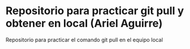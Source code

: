 # Repositorio para practicar git pull y obtener en local (Ariel Aguirre)
Repositorio para practicar el comando git pull en el equipo local
